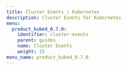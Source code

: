 ```yaml
---
title: Cluster Events | Kubernetes
description: Cluster Events for Kubernetes
menu:
  product_kubed_0.7.0:
    identifier: cluster-events
    parent: guides
    name: Cluster Events
    weight: 15
menu_name: product_kubed_0.7.0
---
```

